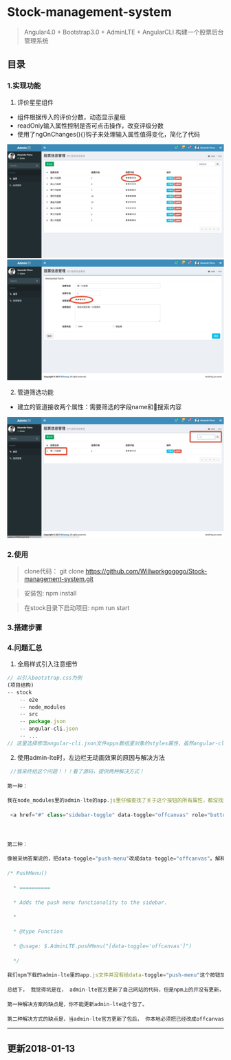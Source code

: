 # Stock-management-system
> Angular4.0 + Bootstrap3.0 + AdminLTE + AngularCLI 构建一个股票后台管理系统

## 目录

### 1.实现功能
1. 评价星星组件
  - 组件根据传入的评价分数，动态显示星级
  - readOnly输入属性控制是否可点击操作，改变评级分数
  - 使用了ngOnChanges(){}钩子来处理输入属性值得变化，简化了代码

![img](./stock/src/assets/myimg/star.png)
![img1](./stock/src/assets/myimg/star1.png)


2. 管道筛选功能
  - 建立的管道接收两个属性：需要筛选的字段name和搜索内容
  
![pipe](./stock/src/assets/myimg/pipe.png)
### 2.使用

> clone代码： git clone https://github.com/Willworkgogogo/Stock-management-system.git

> 安装包: npm install

> 在stock目录下启动项目: npm run start

### 3.搭建步骤



### 4.问题汇总


1. 全局样式引入注意细节
```javascript
// 以引入bootstrap.css为例
(项目结构)
-- stock
    -- e2e
    -- node_modules
    -- src
    -- package.json
    -- angular-cli.json
    -- ...
// 这里选择修改angular-cli.json文件apps数组里对象的styles属性，虽然angular-cli.json是和node_modules同级，但是这里却要以src内部文件的位置作为参考， 所以引用node_modules里的文件时，相对地址需要写成"../node_modules/bootstrap/dist/css/bootstrap.css"

```



2. 使用admin-lte时，左边栏无动画效果的原因与解决方法
```javascript
 //我来终结这个问题！！！看了源码，提供两种解决方式！ 

第一种：

我在node_modules里的admin-lte的app.js里仔细查找了关于这个按钮的所有属性，都没找到，然后去了github查看了最新的代码， 人家文件名都换了，不叫app.js了，改成AdminLTE.js了， 然后里面是有[data-toggle=push-menu]获取这个元素，当然绑定了相关方法。我最简单的方式就是把这个文件copy过来，放在和app,js同级目录，引用，页面上效果毫无悬念就出来了。

 <a href="#" class="sidebar-toggle" data-toggle="offcanvas" role="button">



第二种：

像被采纳答案说的，把data-toggle="push-menu"改成data-toggle="offcanvas"。解释下原因，这个东西跟bootstrap没有任何关系，这是admin-lte的一个坑。app.js的第313行开始是关于这个动画效果的js操作，下面是它的完整注释：

/* PushMenu()

  * ==========

  * Adds the push menu functionality to the sidebar.

  *

  * @type Function

  * @usage: $.AdminLTE.pushMenu("[data-toggle='offcanvas']")

  */

我们npm下载的admin-lte里的app.js文件并没有给data-toggle="push-menu"这个按钮加任何操作， 实际人家是要给data-toggle="offcanvas"加左边栏这个效果。

总结下， 我觉得坑是在， admin-lte官方更新了自己网站的代码，但是npm上的并没有更新，所以才导致了这个问题。

第一种解决方案的缺点是，你不能更新admin-lte这个包了。

第二种解决方式的缺点是，当admin-lte官方更新了包后， 你本地必须把已经改成offcanvas的按钮给改回push-menu， 因为官网最新的就是push-menu。

```

-----------
更新2018-01-13
-----------

